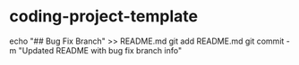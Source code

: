# coding-project-template
echo "## Bug Fix Branch" >> README.md
git add README.md
git commit -m "Updated README with bug fix branch info"
